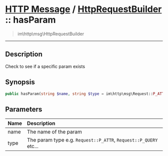 # [HTTP Message](http.md) / [HttpRequestBuilder](http-HttpRequestBuilder.md) :: hasParam
 > im\http\msg\HttpRequestBuilder
____

## Description
Check to see if a specific param exists

## Synopsis
```php
public hasParam(string $name, string $type = im\http\msg\Request::P_ATTR): bool
```

## Parameters
| Name | Description |
| :--- | :---------- |
| name | The name of the param |
| type | The param type e.g. `Request::P_ATTR`, `Request::P_QUERY` etc... |
